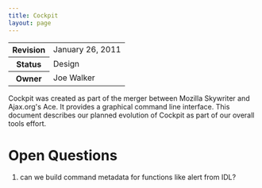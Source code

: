 ```yaml
---
title: Cockpit
layout: page
---
```


<table class="metadata">
    <tr><th>Revision</th><td>January 26, 2011</td></tr>
    <tr><th>Status</th><td>Design</td></tr>
    <tr><th>Owner</th><td>Joe Walker</td></tr>
</table>

Cockpit was created as part of the merger between Mozilla Skywriter and 
Ajax.org's Ace. It provides a graphical command line interface. This
document describes our planned evolution of Cockpit as part of our
overall tools effort.

# Open Questions #

1. can we build command metadata for functions like alert from IDL?
